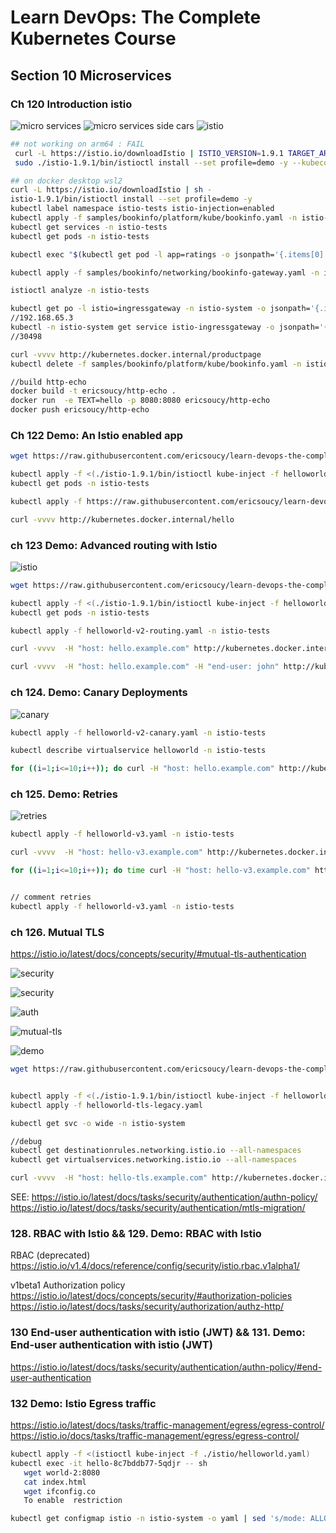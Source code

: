 # Learn DevOps: The Complete Kubernetes Course

## Section 10 Microservices

### Ch 120 Introduction istio

![micro services](micro-services.png)
![micro services side cars](micro-services2.png)
![istio](istio.png)

```bash
## not working on arm64 : FAIL
 curl -L https://istio.io/downloadIstio | ISTIO_VERSION=1.9.1 TARGET_ARCH=arm64 sh -
 sudo ./istio-1.9.1/bin/istioctl install --set profile=demo -y --kubeconfig /etc/rancher/k3s/k3s.yaml
```

```bash
## on docker desktop wsl2
curl -L https://istio.io/downloadIstio | sh -
istio-1.9.1/bin/istioctl install --set profile=demo -y
kubectl label namespace istio-tests istio-injection=enabled
kubectl apply -f samples/bookinfo/platform/kube/bookinfo.yaml -n istio-tests
kubectl get services -n istio-tests
kubectl get pods -n istio-tests

kubectl exec "$(kubectl get pod -l app=ratings -o jsonpath='{.items[0].metadata.name}' -n istio-tests)" -c ratings -n istio-tests -- curl -sS productpage:9080/productpage  | grep -o "<title>.*</title>"

kubectl apply -f samples/bookinfo/networking/bookinfo-gateway.yaml -n istio-tests

istioctl analyze -n istio-tests

kubectl get po -l istio=ingressgateway -n istio-system -o jsonpath='{.items[0].status.hostIP}'
//192.168.65.3
kubectl -n istio-system get service istio-ingressgateway -o jsonpath='{.spec.ports[?(@.name=="http2")].nodePort}'
//30498

curl -vvvv http://kubernetes.docker.internal/productpage
kubectl delete -f samples/bookinfo/platform/kube/bookinfo.yaml -n istio-tests

//build http-echo
docker build -t ericsoucy/http-echo .
docker run  -e TEXT=hello -p 8080:8080 ericsoucy/http-echo
docker push ericsoucy/http-echo
```

### Ch 122 Demo: An Istio enabled app

```bash
wget https://raw.githubusercontent.com/ericsoucy/learn-devops-the-complete-kubernetes-course-Section10Microservices/main/istio/helloworld.yaml

kubectl apply -f <(./istio-1.9.1/bin/istioctl kube-inject -f helloworld.yaml -n istio-tests) -n istio-tests
kubectl get pods -n istio-tests

kubectl apply -f https://raw.githubusercontent.com/ericsoucy/learn-devops-the-complete-kubernetes-course-Section10Microservices/main/istio/helloworld-gw.yaml -n istio-tests

curl -vvvv http://kubernetes.docker.internal/hello
```

### ch 123 Demo: Advanced routing with Istio

![istio](istio-hello-world-v2.png)

```bash
wget https://raw.githubusercontent.com/ericsoucy/learn-devops-the-complete-kubernetes-course-Section10Microservices/main/istio/helloworld-v2.yaml

kubectl apply -f <(./istio-1.9.1/bin/istioctl kube-inject -f helloworld-v2.yaml -n istio-tests) -n istio-tests
kubectl get pods -n istio-tests

kubectl apply -f helloworld-v2-routing.yaml -n istio-tests

curl -vvvv  -H "host: hello.example.com" http://kubernetes.docker.internal/hello

curl -vvvv  -H "host: hello.example.com" -H "end-user: john" http://kubernetes.docker.internal/hello

```

### ch 124. Demo: Canary Deployments

![canary](canary.png)

```bash
kubectl apply -f helloworld-v2-canary.yaml -n istio-tests

kubectl describe virtualservice helloworld -n istio-tests

for ((i=1;i<=10;i++)); do curl -H "host: hello.example.com" http://kubernetes.docker.internal/hello; done
```

### ch 125. Demo: Retries

![retries](./retries.png)

```bash
kubectl apply -f helloworld-v3.yaml -n istio-tests

curl -vvvv  -H "host: hello-v3.example.com" http://kubernetes.docker.internal/hello

for ((i=1;i<=10;i++)); do time curl -H "host: hello-v3.example.com" http://kubernetes.docker.internal/hello; done


// comment retries
kubectl apply -f helloworld-v3.yaml -n istio-tests

```

### ch 126. Mutual TLS

<https://istio.io/latest/docs/concepts/security/#mutual-tls-authentication>

![security](https://istio.io/latest/docs/concepts/security/arch-sec.svg)

![security](https://istio.io/latest/docs/concepts/security/id-prov.svg)

![auth](https://istio.io/latest/docs/concepts/security/authn.svg)

![mutual-tls](./mutual-tls.png)

![demo](./demo-tls.png)

```bash
wget https://raw.githubusercontent.com/ericsoucy/learn-devops-the-complete-kubernetes-course-Section10Microservices/main/istio/helloworld-tls.yaml


kubectl apply -f <(./istio-1.9.1/bin/istioctl kube-inject -f helloworld-tls.yaml)
kubectl apply -f helloworld-tls-legacy.yaml

kubectl get svc -o wide -n istio-system

//debug
kubectl get destinationrules.networking.istio.io --all-namespaces
kubectl get virtualservices.networking.istio.io --all-namespaces 

curl -vvvv  -H "host: hello-tls.example.com" http://kubernetes.docker.internal/
```

SEE:
<https://istio.io/latest/docs/tasks/security/authentication/authn-policy/>
<https://istio.io/latest/docs/tasks/security/authentication/mtls-migration/>

### 128. RBAC with Istio && 129. Demo: RBAC with Istio

RBAC (deprecated)
<https://istio.io/v1.4/docs/reference/config/security/istio.rbac.v1alpha1/>

v1beta1 Authorization policy
<https://istio.io/latest/docs/concepts/security/#authorization-policies>
<https://istio.io/latest/docs/tasks/security/authorization/authz-http/>

### 130  End-user authentication with istio (JWT) && 131. Demo: End-user authentication with istio (JWT)

<https://istio.io/latest/docs/tasks/security/authentication/authn-policy/#end-user-authentication>

### 132 Demo: Istio Egress traffic

<https://istio.io/latest/docs/tasks/traffic-management/egress/egress-control/>
<https://istio.io/docs/tasks/traffic-management/egress/egress-control/>

```bash
kubectl apply -f <(istioctl kube-inject -f ./istio/helloworld.yaml)
kubectl exec -it hello-8c7bddb77-5qdjr -- sh
   wget world-2:8080
   cat index.html
   wget ifconfig.co
   To enable  restriction

kubectl get configmap istio -n istio-system -o yaml | sed 's/mode: ALLOW_ANY/mode: REGISTRY_ONLY/g' | kubectl replace -n istio-system -f -
```
